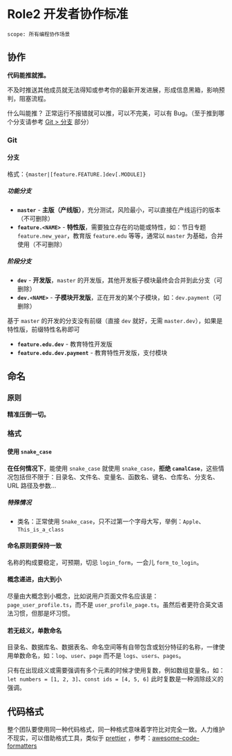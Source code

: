 # Role2 开发者协作标准

```text
scope: 所有编程协作场景
```

## 协作

**代码能推就推。**

不及时推送其他成员就无法得知或参考你的最新开发进展，形成信息黑箱，影响预判，阻塞流程。

什么叫能推？ 正常运行不报错就可以推，可以不完美，可以有 Bug。（至于推到哪个分支请参考 [Git > 分支](#分支) 部分）

### Git

#### 分支

格式：`{master|[feature.FEATURE.]dev[.MODULE]}`

##### 功能分支

- **`master`** - **主版（产线版）**，充分测试，风险最小，可以直接在产线运行的版本（不可删除）
- **`feature.<NAME>`** - **特性版**，需要独立存在的功能或特性，如：节日专题 `feature.new_year`，教育版 `feature.edu` 等等，通常以 `master` 为基础，合并使用（不可删除）

##### 阶段分支

- **`dev`** - **开发版**，`master` 的开发版，其他开发板子模块最终会合并到此分支（可删除）
- **`dev.<NAME>`** - **子模块开发版**，正在开发的某个子模块，如：`dev.payment`（可删除）

基于 `master` 的开发的分支没有前缀（直接 `dev` 就好，无需 `master.dev`），如果是特性版，前缀特性名称即可

- **`feature.edu.dev`** - 教育特性开发版
- **`feature.edu.dev.payment`** - 教育特性开发版，支付模块

## 命名

### 原则

**精准压倒一切。**

### 格式

#### 使用 `snake_case`

**在任何情况下**，能使用 `snake_case` 就使用 `snake_case`，**拒绝 `camalCase`**，这些情况包括但不限于：目录名、文件名、变量名、函数名、键名、仓库名、分支名、URL 路径及参数...

##### 特殊情况

- 类名：正常使用 `Snake_case`，只不过第一个字母大写，举例：`Apple`、`This_is_a_class`

#### 命名原则要保持一致

名称的构成要稳定，可预期，切忌 `login_form`，一会儿 `form_to_login`。

#### 概念递进，由大到小

尽量由大概念到小概念，比如说用户页面文件名应该是：`page_user_profile.ts`，而不是 `user_profile_page.ts`。虽然后者更符合英文语法习惯，但那是坏习惯。

#### 若无歧义，单数命名

目录名、数据库名、数据表名、命名空间等有自带包含或划分特征的名称，一律使用单数命名，如：`log`、`user`、`page` 而不是 `logs`、`users`、`pages`。

只有在出现歧义或需要强调有多个元素的时候才使用复数，例如数组变量名，如：`let numbers = [1, 2, 3]`、`const ids = [4, 5, 6]` 此时复数是一种消除歧义的强调。

## 代码格式

整个团队要使用同一种代码格式，同一种格式意味着字符比对完全一致。人力维护不现实，可以借助格式工具，类似于 [prettier](https://github.com/prettier/prettier)
，参考：[awesome-code-formatters](https://github.com/rishirdua/awesome-code-formatters)
